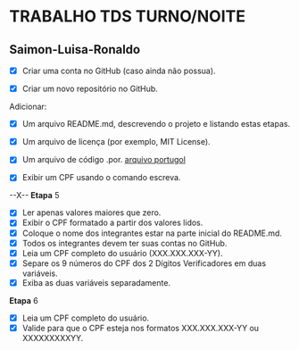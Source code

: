 # TRABALHO TDS TURNO/NOITE 

## Saimon-Luisa-Ronaldo

- [X] Criar uma conta no GitHub (caso ainda não possua).  

- [X] Criar um novo repositório no GitHub.  

Adicionar:
- [X] Um arquivo README.md, descrevendo o projeto e listando estas etapas.  

- [X] Um arquivo de licença (por exemplo, MIT License).

- [X] Um arquivo de código .por.
       [arquivo portugol](https://github.com/SaimonCostaCamilo/Projeto-Verificador-de-CPF/blob/main/cpf.por)

- [X] Exibir um CPF usando o comando escreva.

 --X-- 
 **Etapa** 5

- [X] Ler apenas valores maiores que zero.
- [X] Exibir o CPF formatado a partir dos valores lidos.
- [X] Coloque o nome dos integrantes estar na parte inicial do README.md.
- [X] Todos os integrantes devem ter suas contas no GitHub.
- [X] Leia um CPF completo do usuário (XXX.XXX.XXX-YY).
- [X] Separe os 9 números do CPF dos 2 Dígitos Verificadores em duas variáveis.
- [X] Exiba as duas variáveis separadamente.

**Etapa** 6
- [X] Leia um CPF completo do usuário.
- [X] Valide para que o CPF esteja nos formatos XXX.XXX.XXX-YY ou XXXXXXXXXYY.

